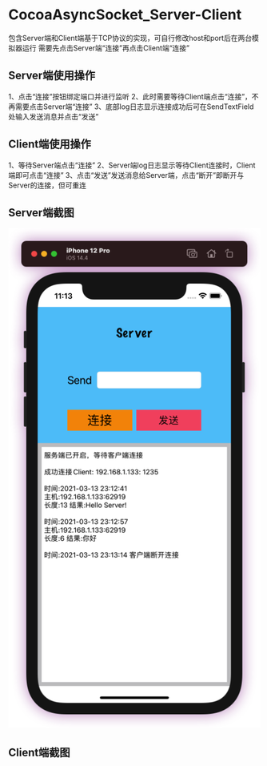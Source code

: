 # CocoaAsyncSocket_Server-Client
包含Server端和Client端基于TCP协议的实现，可自行修改host和port后在两台模拟器运行
需要先点击Server端“连接”再点击Client端“连接”

## Server端使用操作
1、点击“连接”按钮绑定端口并进行监听
2、此时需要等待Client端点击“连接”，不再需要点击Server端“连接”
3、底部log日志显示连接成功后可在SendTextField处输入发送消息并点击“发送”

## Client端使用操作
1、等待Server端点击“连接”
2、Server端log日志显示等待Client连接时，Client端即可点击“连接”
3、点击“发送”发送消息给Server端，点击“断开”即断开与Server的连接，但可重连

## Server端截图
![Server](Server.png)
## Client端截图

